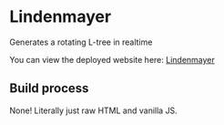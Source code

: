 # Lindenmayer

Generates a rotating L-tree in realtime

You can view the deployed website here: [Lindenmayer](https://fildon.me/lindenmayer/)

## Build process

None! Literally just raw HTML and vanilla JS.
